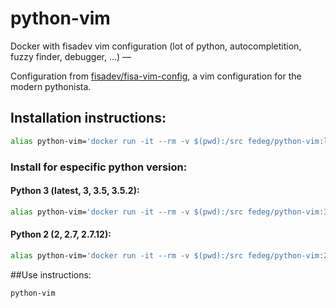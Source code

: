 # python-vim

Docker with fisadev vim configuration (lot of python, autocompletition, fuzzy finder, debugger, ...) —

Configuration from [fisadev/fisa-vim-config](https://github.com/fisadev/fisa-vim-config "fisa-vim-config"), a vim configuration for the modern pythonista.

## Installation instructions:

```bash
alias python-vim='docker run -it --rm -v $(pwd):/src fedeg/python-vim:latest'
```

### Install for especific python version:

#### Python 3 (latest, 3, 3.5, 3.5.2):
```bash
alias python-vim='docker run -it --rm -v $(pwd):/src fedeg/python-vim:3'
```

#### Python 2 (2, 2.7, 2.7.12):
```bash
alias python-vim='docker run -it --rm -v $(pwd):/src fedeg/python-vim:2'
```

##Use instructions:

```bash
python-vim
```
